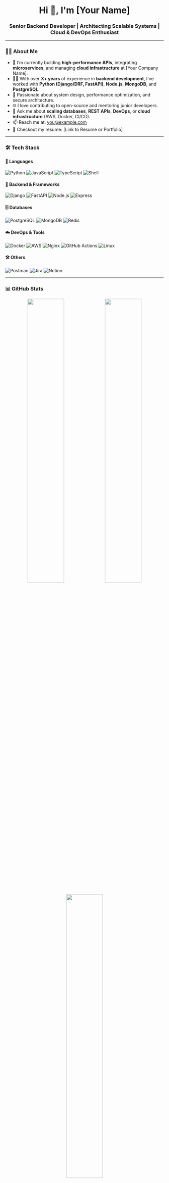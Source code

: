 <h1 align="center">Hi 👋, I'm [Your Name]</h1>
<h3 align="center">Senior Backend Developer | Architecting Scalable Systems | Cloud & DevOps Enthusiast</h3>

---

### 🧑‍💻 About Me

- 🔭 I’m currently building **high-performance APIs**, integrating **microservices**, and managing **cloud infrastructure** at [Your Company Name].
- 👨‍💻 With over **X+ years** of experience in **backend development**, I've worked with **Python (Django/DRF, FastAPI)**, **Node.js**, **MongoDB**, and **PostgreSQL**.
- 🧠 Passionate about system design, performance optimization, and secure architecture.
- 🌐 I love contributing to open-source and mentoring junior developers.
- 💬 Ask me about **scaling databases**, **REST APIs**, **DevOps**, or **cloud infrastructure** (AWS, Docker, CI/CD).
- 📫 Reach me at: [you@example.com](mailto:you@example.com)
- 📝 Checkout my resume: [Link to Resume or Portfolio]

---

### 🛠️ Tech Stack

#### 🚀 Languages
![Python](https://img.shields.io/badge/-Python-05122A?style=flat&logo=python)
![JavaScript](https://img.shields.io/badge/-JavaScript-05122A?style=flat&logo=javascript)
![TypeScript](https://img.shields.io/badge/-TypeScript-05122A?style=flat&logo=typescript)
![Shell](https://img.shields.io/badge/-Shell_Scripting-05122A?style=flat&logo=gnu-bash)

#### 🧰 Backend & Frameworks
![Django](https://img.shields.io/badge/-Django-05122A?style=flat&logo=django)
![FastAPI](https://img.shields.io/badge/-FastAPI-05122A?style=flat&logo=fastapi)
![Node.js](https://img.shields.io/badge/-Node.js-05122A?style=flat&logo=node.js)
![Express](https://img.shields.io/badge/-Express.js-05122A?style=flat&logo=express)

#### 🗄️ Databases
![PostgreSQL](https://img.shields.io/badge/-PostgreSQL-05122A?style=flat&logo=postgresql)
![MongoDB](https://img.shields.io/badge/-MongoDB-05122A?style=flat&logo=mongodb)
![Redis](https://img.shields.io/badge/-Redis-05122A?style=flat&logo=redis)

#### ☁️ DevOps & Tools
![Docker](https://img.shields.io/badge/-Docker-05122A?style=flat&logo=docker)
![AWS](https://img.shields.io/badge/-AWS-05122A?style=flat&logo=amazon-aws)
![Nginx](https://img.shields.io/badge/-Nginx-05122A?style=flat&logo=nginx)
![GitHub Actions](https://img.shields.io/badge/-GitHub_Actions-05122A?style=flat&logo=github-actions)
![Linux](https://img.shields.io/badge/-Linux-05122A?style=flat&logo=linux)

#### 🛠️ Others
![Postman](https://img.shields.io/badge/-Postman-05122A?style=flat&logo=postman)
![Jira](https://img.shields.io/badge/-Jira-05122A?style=flat&logo=jira)
![Notion](https://img.shields.io/badge/-Notion-05122A?style=flat&logo=notion)

---

### 📊 GitHub Stats

<p align="center">
  <img width="48%" src="https://github-readme-stats.vercel.app/api?username=yourusername&show_icons=true&theme=tokyonight" />
  <img width="48%" src="https://github-readme-streak-stats.herokuapp.com/?user=yourusername&theme=tokyonight" />
</p>

<p align="center">
  <img width="48%" src="https://github-readme-stats.vercel.app/api/top-langs?username=yourusername&layout=compact&theme=tokyonight" />
</p>

---

### 🌍 Connect With Me

<p align="left">
  <a href="https://linkedin.com/in/yourlinkedin" target="_blank"><img src="https://img.shields.io/badge/LinkedIn-blue?style=flat&logo=linkedin&logoColor=white"/></a>
  <a href="mailto:you@example.com"><img src="https://img.shields.io/badge/Gmail-D14836?style=flat&logo=gmail&logoColor=white"/></a>
  <a href="https://yourportfolio.com"><img src="https://img.shields.io/badge/Portfolio-000000?style=flat&logo=firefox&logoColor=white"/></a>
</p>

---

### 📌 Fun Fact

> "Clean code is not just readable — it’s responsible."
